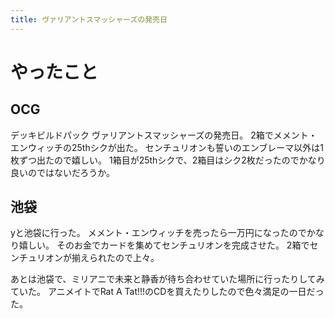 ```yaml
---
title: ヴァリアントスマッシャーズの発売日
---
```


# やったこと

## OCG

デッキビルドパック ヴァリアントスマッシャーズの発売日。
2箱でメメント・エンウィッチの25thシクが出た。
センチュリオンも誓いのエンブレーマ以外は1枚ずつ出たので嬉しい。
1箱目が25thシクで、2箱目はシク2枚だったのでかなり良いのではないだろうか。

## 池袋

yと池袋に行った。
メメント・エンウィッチを売ったら一万円になったのでかなり嬉しい。
そのお金でカードを集めてセンチュリオンを完成させた。
2箱でセンチュリオンが揃えられたので上々。

あとは池袋で、ミリアニで未来と静香が待ち合わせていた場所に行ったりしてみていた。
アニメイトでRat A Tat!!!のCDを買えたりしたので色々満足の一日だった。
